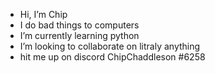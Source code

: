 -  Hi, I’m Chip
-  I do bad things to computers
-  I’m currently learning python
-  I’m looking to collaborate on litraly anything 
-  hit me up on discord ChipChaddleson #6258 

<!---
ChipChaddleson/ChipChaddleson is a ✨ special ✨ repository because its `README.md` (this file) appears on your GitHub profile.
You can click the Preview link to take a look at your changes.
--->
